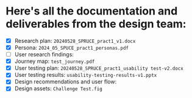 # Here's all the documentation and deliverables from the design team:

- [X] Research plan: `20240528_SPRUCE_pract1_v1.docx`
- [X] Persona: `2024_05_SPUCE_pract1_personas.pdf`
- [ ] User research findings: 
- [X] Journey map: `test_journey.pdf`
- [X] User testing plan: `20240528_SPRUCE_pract1_usability test-v2.docx`
- [X] User testing results: `usability-testing-results-v1.pptx`
- [X] Design recommendations and user flow: 
- [X] Design assets: `Challenge Test.fig`
